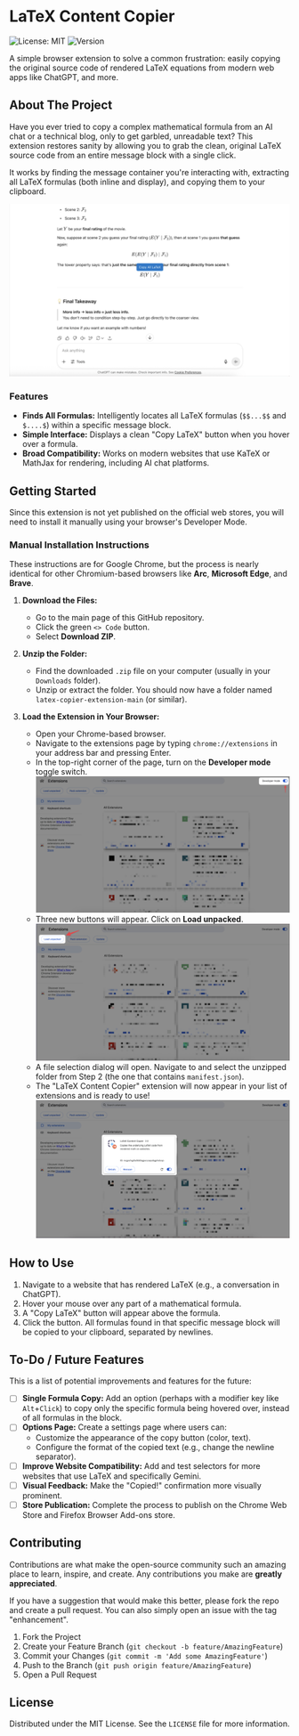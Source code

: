 # LaTeX Content Copier

![License: MIT](https://img.shields.io/badge/License-MIT-blue.svg) ![Version](https://img.shields.io/badge/version-1.0-brightgreen)

A simple browser extension to solve a common frustration: easily copying the original source code of rendered LaTeX equations from modern web apps like ChatGPT, and more.

## About The Project

Have you ever tried to copy a complex mathematical formula from an AI chat or a technical blog, only to get garbled, unreadable text? This extension restores sanity by allowing you to grab the clean, original LaTeX source code from an entire message block with a single click.

It works by finding the message container you're interacting with, extracting all LaTeX formulas (both inline and display), and copying them to your clipboard.

![Extension Demo](/DEMO/demo.png)
### Features

* **Finds All Formulas:** Intelligently locates all LaTeX formulas (`$$...$$` and `$....$`) within a specific message block.
* **Simple Interface:** Displays a clean "Copy LaTeX" button when you hover over a formula.
* **Broad Compatibility:** Works on modern websites that use KaTeX or MathJax for rendering, including AI chat platforms.

## Getting Started

Since this extension is not yet published on the official web stores, you will need to install it manually using your browser's Developer Mode.

### Manual Installation Instructions

These instructions are for Google Chrome, but the process is nearly identical for other Chromium-based browsers like **Arc**, **Microsoft Edge**, and **Brave**.

1.  **Download the Files:**
    * Go to the main page of this GitHub repository.
    * Click the green `<> Code` button.
    * Select **Download ZIP**.

2.  **Unzip the Folder:**
    * Find the downloaded `.zip` file on your computer (usually in your `Downloads` folder).
    * Unzip or extract the folder. You should now have a folder named `latex-copier-extension-main` (or similar).

3.  **Load the Extension in Your Browser:**
    * Open your Chrome-based browser.
    * Navigate to the extensions page by typing `chrome://extensions` in your address bar and pressing Enter.
    * In the top-right corner of the page, turn on the **Developer mode** toggle switch.
        ![Developer Mode Toggle](/DEMO/dev.png)
    * Three new buttons will appear. Click on **Load unpacked**.
        ![Load Unpacked](/DEMO/load.png)
    * A file selection dialog will open. Navigate to and select the unzipped folder from Step 2 (the one that contains `manifest.json`).
    * The "LaTeX Content Copier" extension will now appear in your list of extensions and is ready to use!
        ![Extension installed](/DEMO/install.png)


    

## How to Use

1.  Navigate to a website that has rendered LaTeX (e.g., a conversation in ChatGPT).
2.  Hover your mouse over any part of a mathematical formula.
3.  A "Copy LaTeX" button will appear above the formula.
4.  Click the button. All formulas found in that specific message block will be copied to your clipboard, separated by newlines.

## To-Do / Future Features

This is a list of potential improvements and features for the future:

-   [ ] **Single Formula Copy:** Add an option (perhaps with a modifier key like `Alt`+`Click`) to copy only the specific formula being hovered over, instead of all formulas in the block.
-   [ ] **Options Page:** Create a settings page where users can:
    -   Customize the appearance of the copy button (color, text).
    -   Configure the format of the copied text (e.g., change the newline separator).
-   [ ] **Improve Website Compatibility:** Add and test selectors for more websites that use LaTeX and specifically Gemini.
-   [ ] **Visual Feedback:** Make the "Copied!" confirmation more visually prominent.
-   [ ] **Store Publication:** Complete the process to publish on the Chrome Web Store and Firefox Browser Add-ons store.

## Contributing

Contributions are what make the open-source community such an amazing place to learn, inspire, and create. Any contributions you make are **greatly appreciated**.

If you have a suggestion that would make this better, please fork the repo and create a pull request. You can also simply open an issue with the tag "enhancement".

1.  Fork the Project
2.  Create your Feature Branch (`git checkout -b feature/AmazingFeature`)
3.  Commit your Changes (`git commit -m 'Add some AmazingFeature'`)
4.  Push to the Branch (`git push origin feature/AmazingFeature`)
5.  Open a Pull Request

## License

Distributed under the MIT License. See the `LICENSE` file for more information.
